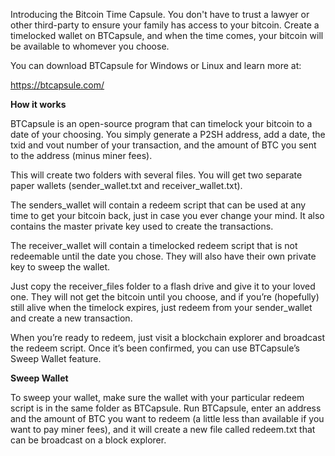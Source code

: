 Introducing the Bitcoin Time Capsule. You don't have to trust a lawyer or other third-party to ensure your family has access to your bitcoin. Create a timelocked wallet on BTCapsule, and when the time comes, your bitcoin will be available to whomever you choose.

You can download BTCapsule for Windows or Linux and learn more at:

https://btcapsule.com/

<b>How it works</b>


BTCapsule is an open-source program that can timelock your bitcoin to a date of your choosing. You simply generate a P2SH address, add a date, the txid and vout number of your transaction, and the amount of BTC you sent to the address (minus miner fees).

This will create two folders with several files. You will get two separate paper wallets (sender_wallet.txt and receiver_wallet.txt).

The senders_wallet will contain a redeem script that can be used at any time to get your bitcoin back, just in case you ever change your mind. It also contains the master private key used to create the transactions.

The receiver_wallet will contain a timelocked redeem script that is not redeemable until the date you chose. They will also have their own private key to sweep the wallet.

Just copy the receiver_files folder to a flash drive and give it to your loved one. They will not get the bitcoin until you choose, and if you’re (hopefully) still alive when the timelock expires, just redeem from your sender_wallet and create a new transaction.

When you’re ready to redeem, just visit a blockchain explorer and broadcast the redeem script. Once it’s been confirmed, you can use BTCapsule’s Sweep Wallet feature.

<b>Sweep Wallet</b>

To sweep your wallet, make sure the wallet with your particular redeem script is in the same folder as BTCapsule. Run BTCapsule, enter an address and the amount of BTC you want to redeem (a little less than available if you want to pay miner fees), and it will create a new file called redeem.txt that can be broadcast on a block explorer.

